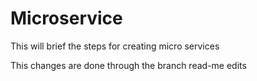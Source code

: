# Microservice
This will brief the steps for creating micro services

This changes are done through the branch read-me edits
